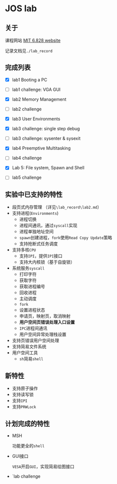 # JOS lab

## 关于

课程网站 [MIT 6.828 website](https://pdos.csail.mit.edu/6.828/2016/)

记录文档见`./lab_record`



## 完成列表

- [x] lab1 Booting a PC
- [ ] lab1 challenge: VGA GUI
- [x] lab2 Memory Management
- [ ] lab2 challenge
- [x] lab3 User Environments
- [x] lab3 challenge: single step debug
- [ ] lab3 challenge: sysenter & sysexit
- [x] lab4 Preemptive Multitasking
- [ ] lab4 challenge
- [x] Lab 5: File system, Spawn and Shell
- [ ] lab5 challenge




## 实验中已支持的特性

- 段页式内存管理 （详见`\lab_record\lab2.md`）
- 支持进程(`Environments`)
  - 进程切换
  - 进程间通讯，通过`syscall`实现
  - 进程单独地址空间
  - `spawn`创建进程，`fork`使用`Read Copy Update`策略
  - 支持抢断式任务调度
- 支持多核`CPU`
  - 支持`IPI`，提供`IPI`接口
  - 支持大内核锁（基于自旋锁）
- 系统服务`syscall`
  - 打印字符
  - 获取字符
  - 获取进程编号
  - 回收进程
  - 主动调度
  - `fork`
  - 设置进程状态
  - 申请页，映射页，取消映射
  - **用户空间页错误处理入口设置**
  - `IPC`进程间通讯
  - 用户空间异常处理栈设置
- 支持页错误用户空间处理
- 支持简易文件系统
- 用户空间工具
  - `sh`简易`shell`



## 新特性

- 支持原子操作
- 支持读写锁
- 支持`IPI`
- 支持`PRWLock`






## 计划完成的特性

- MSH

  功能更全的`shell`

- GUI接口

  `VESA`开启`GUI`，实现简易绘图接口

- `lab challenge